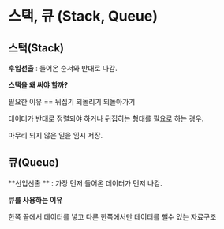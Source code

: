 # 스택, 큐 (Stack, Queue)



## 스택(Stack)

**후입선출** : 들어온 순서와 반대로 나감.



**스택을 왜 써야 할까?**

필요한 이유 == 뒤집기 되돌리기 되돌아가기 

데이터가 반대로 정렬되야 하거나 뒤집히는 형태를 필요로 하는 경우.

마무리 되지 않은 일을 임시 저장.



## 큐(Queue)

**선입선출 ** : 가장 먼저 들어온 데이터가 먼저 나감.



**큐를 사용하는 이유** 

한쪽 끝에서 데이터를 넣고 다른 한쪽에서만 데이터를 뺄수 있는 자료구조